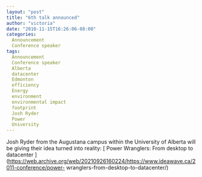 ```yaml
---
layout: "post"
title: "6th talk announced"
author: "victoria"
date: "2010-11-15T16:26:06-08:00"
categories:
  Announcement
  Conference speaker
tags: 
  Announcement
  Conference speaker
  Alberta
  datacenter
  Edmonton
  efficiency
  Energy
  environment
  environmental impact
  footprint
  Josh Ryder
  Power
  University
---
```


Josh Ryder from the Augustana campus within the University of Alberta will be
giving their idea turned into reality: [ Power Wranglers: From desktop to
datacenter
](https://web.archive.org/web/20210926160224/https://www.ideawave.ca/2011-conference/power-
wranglers-from-desktop-to-datacenter/)


[//]: # (Retrieved from https://web.archive.org/web/20210928095547/https://www.ideawave.ca/6th-talk-announced/)